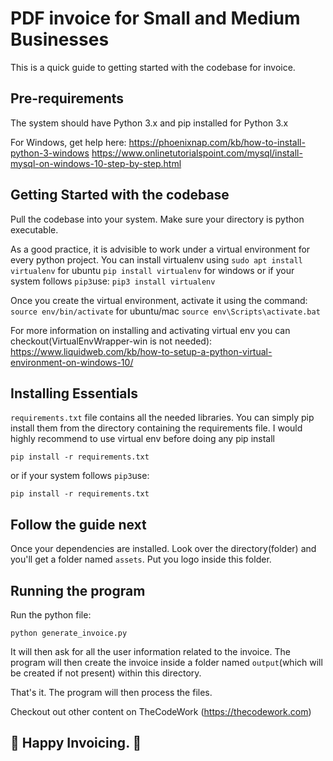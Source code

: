 # PDF invoice for Small and Medium Businesses
This is a quick guide to getting started with the codebase for invoice. 

## Pre-requirements
The system should have Python 3.x and pip installed for Python 3.x

For Windows, get help here:
https://phoenixnap.com/kb/how-to-install-python-3-windows
https://www.onlinetutorialspoint.com/mysql/install-mysql-on-windows-10-step-by-step.html

## Getting Started with the codebase
Pull the codebase into your system.
Make sure your directory is python executable.



As a good practice, it is advisible to work under a virtual environment for every python project.
You can install virtualenv using 
`sudo apt install virtualenv` for ubuntu
`pip install virtualenv` for windows
or if your system follows `pip3`use:
`pip3 install virtualenv`

Once you create the virtual environment, activate it using the command: 
`source env/bin/activate` for ubuntu/mac
`source env\Scripts\activate.bat`

For more information on installing and activating virtual env you can checkout(VirtualEnvWrapper-win is not needed): https://www.liquidweb.com/kb/how-to-setup-a-python-virtual-environment-on-windows-10/

## Installing Essentials
`requirements.txt` file contains all the needed libraries. You can simply pip install them from the directory containing the requirements file. I would highly recommend to use virtual env before doing any pip install
```
pip install -r requirements.txt
```
or if your system follows `pip3`use:
```
pip install -r requirements.txt
```
## Follow the guide next
Once your dependencies are installed. Look over the directory(folder) and you'll get a folder named `assets`. Put you logo inside this folder.

## Running the program
Run the python file: 
```
python generate_invoice.py
```
It will then ask for all the user information related to the invoice. The program will then create the invoice inside a folder named `output`(which will be created if not present) within this directory. 


That's it. The program will then process the files. 

Checkout out other content on TheCodeWork (https://thecodework.com)
## 🎉 Happy Invoicing. 🎉
